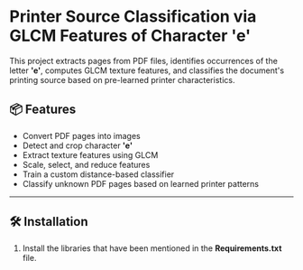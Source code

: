 # Printer Source Classification via GLCM Features of Character 'e'

This project extracts pages from PDF files, identifies occurrences of the letter **'e'**, computes GLCM texture features, and classifies the document's printing source based on pre-learned printer characteristics.

## 📦 Features

- Convert PDF pages into images
- Detect and crop character **'e'**
- Extract texture features using GLCM
- Scale, select, and reduce features
- Train a custom distance-based classifier
- Classify unknown PDF pages based on learned printer patterns

---

## 🛠️ Installation

1. Install the libraries that have been mentioned in the **Requirements.txt** file.
